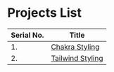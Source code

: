 # Projects List

| Serial No. | Title                                    |
| ---------- | ---------------------------------------- |
| 1.         | [Chakra Styling](./chakra/Readme.md)     |
| 2.         | [Tailwind Styling](./tailwind/Readme.md) |
